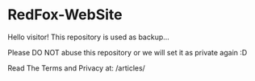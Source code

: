 # RedFox-WebSite

Hello visitor!
This repository is used as backup...

Please DO NOT abuse this repository or we will set it as private again :D

Read The Terms and Privacy at: /articles/